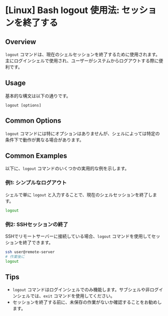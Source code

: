 # [Linux] Bash logout 使用法: セッションを終了する

## Overview
`logout` コマンドは、現在のシェルセッションを終了するために使用されます。主にログインシェルで使用され、ユーザーがシステムからログアウトする際に便利です。

## Usage
基本的な構文は以下の通りです。

```
logout [options]
```

## Common Options
`logout` コマンドには特にオプションはありませんが、シェルによっては特定の条件下で動作が異なる場合があります。

## Common Examples
以下に、`logout` コマンドのいくつかの実用的な例を示します。

### 例1: シンプルなログアウト
シェルで単に `logout` と入力することで、現在のシェルセッションを終了します。

```bash
logout
```

### 例2: SSHセッションの終了
SSHでリモートサーバーに接続している場合、`logout` コマンドを使用してセッションを終了できます。

```bash
ssh user@remote-server
# 作業後に
logout
```

## Tips
- `logout` コマンドはログインシェルでのみ機能します。サブシェルや非ログインシェルでは、`exit` コマンドを使用してください。
- セッションを終了する前に、未保存の作業がないか確認することをお勧めします。